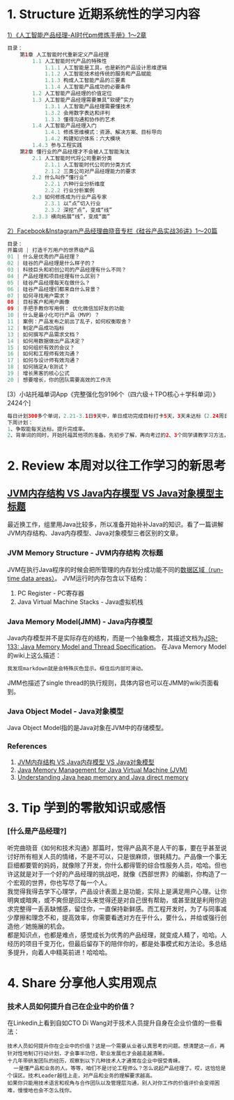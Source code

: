 # 1. Structure 近期系统性的学习内容
[1）《人工智能产品经理-AI时代pm修炼手册》1～2章](https://book.douban.com/subject/30245174/)
```Java
目录：
    第1章 人工智能时代重新定义产品经理 
        1.1 人工智能时代产品的特殊性
            1.1.1 人工智能是工具，也是新的产品设计思维逻辑 
            1.1.2 人工智能技术给传统的服务和产品赋能 
            1.1.3 构成人工智能产品的三要素
            1.1.4 人工智能产品成功的必要条件 
        1.2 人工智能产品经理的价值定位 
        1.3 人工智能产品经理需要兼具“软硬”实力 
            1.3.1 人工智能产品经理需要懂技术 
            1.3.2 会用数字表达和评判
            1.3.3 懂得沟通和协作的艺术 
        1.4 人工智能产品经理入门
            1.4.1 修炼思维模式：资源、解决方案、目标导向 
            1.4.2 构建知识体系：六大模块 
        1.4.3 参与工程实践 
    第2章 懂行业的产品经理才不会被人工智能淘汰 
        2.1 人工智能时代将公司重新分类 
            2.1.1 人工智能时代公司的分类方式 
            2.1.2 三类公司对产品经理能力的要求 
        2.2 什么叫作“懂行业” 
            2.2.1 六种行业分析维度 
            2.2.2 行业分析案例 
        2.3 如何修炼成为行业产品专家 
            2.3.1 以“点”切入行业 
            2.3.2 深挖“点”，变成“线” 
        2.3.3 横向拓展“线”，变成“面” 
```
[2）Facebook&Instagram产品经理曲晓音专栏《硅谷产品实战36讲》1～20篇](https://book.douban.com/subject/30245174/)
```Java
目录：
开篇词 | 打造千万用户的世界级产品
01 | 什么是优秀的产品经理？
02 | 硅谷的产品经理是什么样子的？
03 | 科技巨头和初创公司的产品经理有什么不同？
04 | 产品经理和项目经理有什么区别？
05 | 硅谷产品经理每天在做什么？
06 | 硅谷产品经理们都来自什么背景？
07 | 如何寻找用户需求？
08 | 目标客户和用户画像
09 | 手把手教你写用例： 优化微信加好友的功能
10 | 什么是最小化可行产品（MVP）？
11 | 案例：产品发布之前出了乱子，如何权衡取舍？
12 | 制定产品成功指标
13 | 如何撰写产品需求文档？
14 | 如何用数据做出产品决定？
15 | 如何组织有效的会议？
16 | 如何和工程师有效沟通？
17 | 如何与设计师有效沟通？
18 | 如何搞定A/B测试？
19 | 增长黑客的核心公式
20 | 想要增长，你的团队需要高效的工作流
```
[3）小站托福单词App《完整强化包9196个（四六级＋TPO核心＋学科单词）》2424个]
```Java
每日计划300多个单词，2.21-3.1日9天中，单日成功完成目标打卡5天，3天未达标（2.24周日255个、2.27周三260个、3.1周五100个），1天未背（2.25周一）。
下周计划：
1、争取能每天达标。提升完成率。
2、背单词的同时，开始托福其他项的准备。先初步了解，再向考过的2、3个同学请教学习方法，准备好学习材料，开始执行。
```
# 2. Review 本周对以往工作学习的新思考
## [JVM内存结构 VS Java内存模型 VS Java对象模型](https://www.hollischuang.com/archives/2509)[主标题](链接)
最近换工作，组里用Java比较多，所以准备开始补补Java的知识。看了一篇讲解JVM内存结构、Java内存模型、Java对象模型三者区别的文章。

### JVM Memory Structure - JVM内存结构   次标题
JVM在执行Java程序的时候会把所管理的内存划分成功能不同的[数据区域（run-time data areas）](https://docs.oracle.com/javase/specs/jvms/se8/html/jvms-2.html#jvms-2.5)。
JVM运行时内存包含以下结构：
  1. PC Register - PC寄存器
  2. Java Virtual Machine Stacks - Java虚拟机栈

### Java Memory Model(JMM) - Java内存模型
Java内存模型并不是实际存在的结构，而是一个抽象概念，其描述文档为[JSR-133: Java Memory Model and Thread Specification](www.cs.umd.edu/~pugh/java/memoryModel/jsr133.pdf)。
在Java Memory Model的wiki上这么描述：
```Markdown
我发现markdown就是会特殊灰色显示。框住后内部可滑动。

```
JMM也描述了single thread的执行规则，具体内容也可以在JMM的wiki页面看到。

### Java Object Model - Java对象模型
Java Object Model指的是Java对象在JVM中的存储模型。


### References
  1. [JVM内存结构 VS Java内存模型 VS Java对象模型](https://www.hollischuang.com/archives/2509)
  2. [Java Memory Management for Java Virtual Machine (JVM)](https://betsol.com/2017/06/java-memory-management-for-java-virtual-machine-jvm/)
  3. [Understanding Java heap memory and Java direct memory](http://fibrevillage.com/sysadmin/325-understanding-java-heap-memory-and-java-direct-memory)
    
# 3. Tip 学到的零散知识或感悟
### [什么是产品经理?]
听完曲晓音《如何和技术沟通》那篇时，觉得产品真不是人干的事，要在乎甚至说讨好所有相关人员的情绪，不是不可以，只是很麻烦，很耗精力。产品像一个事无巨细都要管的妈妈，就像除了开发，你什么都得管的综合性服务人员，哈哈。但也许这就是对于一个好的产品经理的挑战吧，就像《西部世界》的编剧，你构造了一个宏观的世界，你也写尽了每一个人。</br>
我觉得我得去学下心理学，产品设计表面上是功能，实际上是满足用户心理。让你明爽或暗爽，或不爽但是回过头来觉得还是对自己很有帮助，或甚至就是利用你追求完整得一丢丢缺憾感，留住你，一直保持新鲜感。而工程开发时，为了与同事减少摩擦和理念不和，提高效率，你需要看透对方在乎什么，要什么，并给或强行创造他／她施展的机会。 </br>
都是知识点，也都是难点，感觉成长为优秀的产品经理，就变成人精了，哈哈。人经历的项目千变万化，但最后留存下的陪伴你的，都是处事模式和方法论。多总结多提升，向着人中精英前进！哈哈哈。 
  
# 4. Share 分享他人实用观点
### 技术人员如何提升自己在企业中的价值？
在Linkedin上看到自如CTO Di Wang对于技术人员提升自身在企业价值的一些看法：
```
技术人员如何提升你在企业中的价值？这是一个需要从业者认真思考的问题。想清楚这一点，再针对性地制订行动计划，才会事半功倍，职业发展也才会越走越清晰。
十几年带研发团队的经历，观察到以下几种技术人才通常在企业中很受青睐。
  一是懂产品和业务的人。等等，咱们不是讨论工程师么？怎么说起产品经理了。哎，这恰恰是个误区。技术Leader越往上走，对产品和业务的理解要求越高。
如果你只能用技术语言和视角与合作团队以及管理层沟通，别人对你工作的价值评价会变得困难，慢慢地也会不怎么找你。

```
